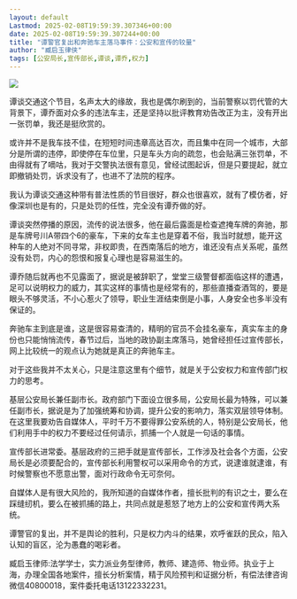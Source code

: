 ```yaml
---
layout: default
Lastmod: 2025-02-08T19:59:39.307346+00:00
date: 2025-02-08T19:59:39.307244+00:00
title: "谭警官复出和奔驰车主落马事件：公安和宣传的较量"
author: "臧启玉律侠"
tags: [公安局长,宣传部长,谭谈,谭乔,权力]
---
```


![](https://images.weserv.nl/?url=https%3A//mmbiz.qpic.cn/sz_mmbiz_jpg/DNJAd35uHdFMmUlasDmCpFuyPWQlcvYasZL1CvI9gbKb3zUYcQwGU2yXOugag9S1YwSGmVO8Bibob3I0vnutbyg/640%3Fwx_fmt%3Djpeg)

谭谈交通这个节目，名声太大的缘故，我也是偶尔刷到的，当前警察以罚代管的大背景下，谭乔面对众多的违法车主，还是坚持以批评教育劝告改正为主，没有开出一张罚单，我还是挺欣赏的。

或许并不是我车技不佳，在短短时间违章高达百次，而且集中在同一个城市，大部分是所谓的违停，即使停在车位里，只是车头方向的疏忽，也会贴满三张罚单，不由得就有了嘀咕，我对于交警执法很有意见，曾经试图起诉，但是只要提起，就立即撤销处罚，诉求没有了，也进不了法院的程序。

我认为谭谈交通这种带有普法性质的节目很好，群众也很喜欢，就有了模仿者，好像深圳也是有的，只是处罚的任性，完全没有谭乔做的好。

谭谈突然停播的原因，流传的说法很多，他在最后露面是检查遮掩车牌的奔驰，那是车牌号川A带四个6的豪车，下来的女车主也是穿着不俗，我当时就想，能开这种车的人绝对不同寻常，非权即贵，在西南落后的地方，谁还没有点关系呢，虽然没有处罚，内心的怨恨和报复心理也是容易滋生的。

谭乔随后就再也不见露面了，据说是被辞职了，堂堂三级警督都面临这样的遭遇，足可以说明权力的威力，其实这样的事情也是经常有的，那些直播查酒驾的，要是眼头不够灵活，不小心惹火了领导，职业生涯结束倒是小事，人身安全也多半没有保证的。

奔驰车主到底是谁，这是很容易查清的，精明的官员不会挂名豪车，真实车主的身份也只能悄悄流传，春节过后，当地的政协副主席落马，她曾经担任过宣传部长，网上比较统一的观点认为她就是真正的奔驰车主。

对于这些我并不太关心，只是注意这里有个细节，就是关于公安权力和宣传部门权力的思考。

基层公安局长兼任副市长。政府部门下面设立很多局，公安局长最为特殊，可以兼任副市长，据说是为了加强统筹和协调，提升公安的影响力，落实双层领导体制。在这里我要劝告自媒体人，平时千万不要得罪公安系统的人，特别是公安局长，他们利用手中的权力不要经过任何请示，抓捕一个人就是一句话的事情。

宣传部长进常委。基层政府的三把手就是宣传部长，工作涉及社会各个方面，公安局长是必须要配合的，宣传部长利用警权可以采用命令的方式，说逮谁就逮谁，有时候警察也不愿意出警，面对行政命令无可奈何。

自媒体人是有很大风险的，我所知道的自媒体作者，擅长批判的有识之士，要么在踩缝纫机，要么在被抓捕的路上，共同点就是惹怒了地方上的公安和宣传两大系统。

谭警官的复出，并不是舆论的胜利，只是权力内斗的结果，欢呼雀跃的民众，陷入认知的盲区，沦为愚蠢的喝彩者。

臧启玉律师:法学学士，实力派业务型律师，教师、建造师、物业师。执业于上海，办理全国各地案件，擅长分析案情，精于风险预判和证据分析，有偿法律咨询微信40800018，案件委托电话13122332231。

